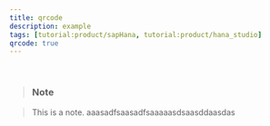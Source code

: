 ```yaml
---
title: qrcode
description: example
tags: [tutorial:product/sapHana, tutorial:product/hana_studio]
qrcode: true
---
```

&nbsp;

>### Note

>This is a note. aaasadfsaasadfsaaaaasdsaasddaasdas

